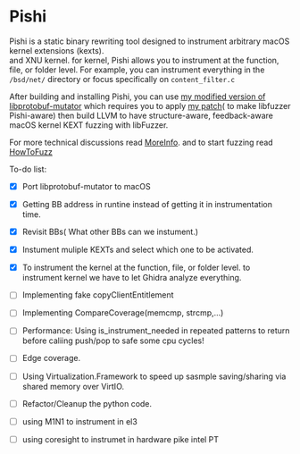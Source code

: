 # Pishi
Pishi is a static binary rewriting tool designed to instrument arbitrary macOS kernel extensions (kexts). \
and XNU kernel. for kernel, Pishi allows you to instrument at the function, file, or folder level. For example, you can instrument everything in the `/bsd/net/` directory or focus specifically on `content_filter.c`

After building and installing Pishi, you can use [my modified version of libprotobuf-mutator](https://github.com/R00tkitSMM/libprotobuf-mutator) which requires you to apply [my patch](https://github.com/R00tkitSMM/Pishi/blob/main/fuzz/llvm.patch)( to make libfuzzer Pishi-aware) then build LLVM to have structure-aware, feedback-aware macOS kernel KEXT fuzzing with libFuzzer.

For more technical discussions read [MoreInfo](https://github.com/R00tkitSMM/Pishi/blob/main/MoreInfo.md). and to start fuzzing read [HowToFuzz](https://github.com/R00tkitSMM/Pishi/blob/main/HowToFuzz.md)

To-do list:
- [X] Port libprotobuf-mutator to macOS
- [x] Getting BB address in runtine instead of getting it in instrumentation time.
- [X] Revisit BBs( What other BBs can we instument.)
- [X] Instument muliple KEXTs and select which one to be activated.
- [X] To instrument the kernel at the function, file, or folder level. to instrument kernel we have to let Ghidra analyze everything.

- [ ] Implementing fake copyClientEntitlement
- [ ] Implementing CompareCoverage(memcmp, strcmp,...)
- [ ] Performance: Using is_instrument_needed in repeated patterns to return before caliing push/pop to safe some cpu cycles!
- [ ] Edge coverage.
- [ ] Using Virtualization.Framework to speed up sasmple saving/sharing via shared memory over VirtIO.
- [ ] Refactor/Cleanup the python code.
- [ ] using M1N1 to instrument in el3
- [ ] using coresight to instrumet in hardware pike intel PT
